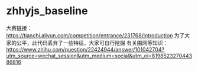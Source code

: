 # zhhyjs_baseline
大赛链接：https://tianchi.aliyun.com/competition/entrance/231768/introduction
为了大家的公平，此代码丢弃了一些特征，大家可自行挖掘
有关围网等知识：https://www.zhihu.com/question/22424944/answer/101042704?utm_source=wechat_session&utm_medium=social&utm_oi=819852327044386816
